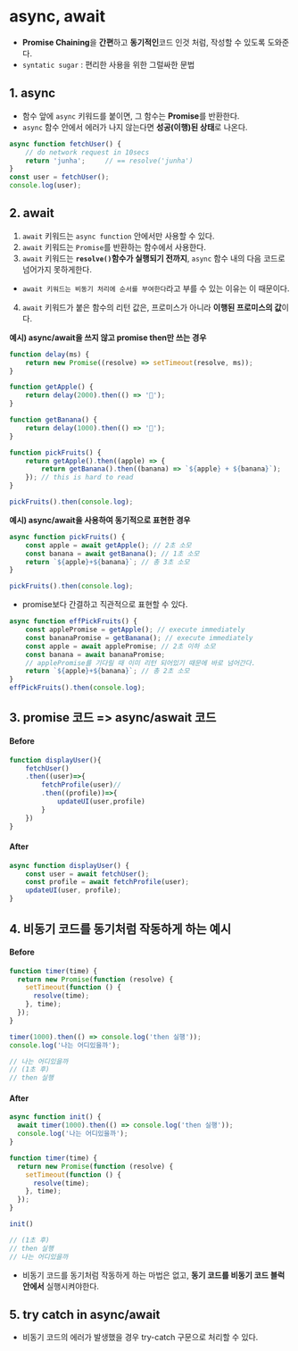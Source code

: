 # async, await

- **Promise Chaining**을 **간편**하고 **동기적인**코드 인것 처럼, 작성할 수 있도록 도와준다.
- `syntatic sugar` : 편리한 사용을 위한 그럴싸한 문법

## 1. async

- 함수 앞에 `async` 키워드를 붙이면, 그 함수는 **Promise**를 반환한다.
- `async` 함수 안에서 에러가 나지 않는다면 **성공(이행)된 상태**로 나온다.

```js
async function fetchUser() {
    // do network request in 10secs
    return 'junha';     // == resolve('junha')
}
const user = fetchUser();
console.log(user);
```

## 2. await

1. `await` 키워드는 `async function` 안에서만 사용할 수 있다.
2. `await` 키워드는 `Promise`를 반환하는 함수에서 사용한다.
3.  `await` 키워드는 **`resolve()`함수가 실행되기 전까지**, `async` 함수 내의 다음 코드로 넘어가지 못하게한다. 
  - `await 키워드는 비동기 처리에 순서를 부여한다`라고 부를 수 있는 이유는 이 때문이다.
4.  `await` 키워드가 붙은 함수의 리턴 값은, 프로미스가 아니라 **이행된 프로미스의 값**이다.

**예시) async/await을 쓰지 않고 promise then만 쓰는 경우**

```js
function delay(ms) {
    return new Promise((resolve) => setTimeout(resolve, ms));
}

function getApple() {
    return delay(2000).then(() => '🍎');
}

function getBanana() {
    return delay(1000).then(() => '🍌');
}

function pickFruits() {
    return getApple().then((apple) => {
        return getBanana().then((banana) => `${apple} + ${banana}`);
    }); // this is hard to read
}

pickFruits().then(console.log);
```

**예시) async/await을 사용하여 동기적으로 표현한 경우**

```js
async function pickFruits() {
    const apple = await getApple(); // 2초 소모
    const banana = await getBanana(); // 1초 소모
    return `${apple}+${banana}`; // 총 3초 소모
}

pickFruits().then(console.log);
```

-   promise보다 간결하고 직관적으로 표현할 수 있다.

```js
async function effPickFruits() {
    const applePromise = getApple(); // execute immediately
    const bananaPromise = getBanana(); // execute immediately
    const apple = await applePromise; // 2초 이하 소모
    const banana = await bananaPromise; 
    // applePromise를 기다릴 때 이미 리턴 되어있기 때문에 바로 넘어간다.
    return `${apple}+${banana}`; // 총 2초 소모
}
effPickFruits().then(console.log);
```

## 3. promise 코드 => async/aswait 코드

#### Before
```js
function displayUser(){
    fetchUser()
    .then((user)=>{
        fetchProfile(user)//
        .then((profile))=>{
            updateUI(user,profile)
        }
    })
}
```

#### After
```js
async function displayUser() {
    const user = await fetchUser();
    const profile = await fetchProfile(user);
    updateUI(user, profile);
}
```

## 4. 비동기 코드를 동기처럼 작동하게 하는 예시 

#### Before
```js
function timer(time) {
  return new Promise(function (resolve) {
    setTimeout(function () {
      resolve(time);
    }, time);
  });
}

timer(1000).then(() => console.log('then 실행'));
console.log('나는 어디있을까');

// 나는 어디있을까
// (1초 후)
// then 실행
```

#### After
```js
async function init() {
  await timer(1000).then(() => console.log('then 실행'));
  console.log('나는 어디있을까');
}

function timer(time) {
  return new Promise(function (resolve) {
    setTimeout(function () {
      resolve(time);
    }, time);
  });
}

init()

// (1초 후)
// then 실행
// 나는 어디있을까
```
- 비동기 코드를 동기처럼 작동하게 하는 마법은 없고, **동기 코드를 비동기 코드 블럭안에서** 실행시켜야한다.


## 5. try catch in async/await

- 비동기 코드의 에러가 발생했을 경우 try-catch 구문으로 처리할 수 있다.
